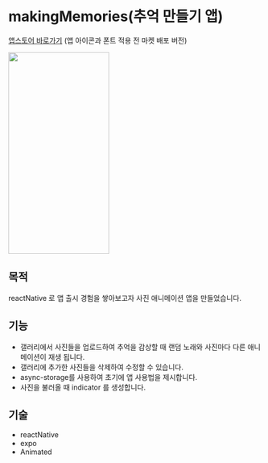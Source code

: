# makingMemories(추억 만들기 앱)

[앱스토어 바로가기](https://play.google.com/store/apps/details?id=com.makingMemories)
(앱 아이콘과 폰트 적용 전 마켓 배포 버전)

<img src="https://user-images.githubusercontent.com/60492505/231615528-820bd939-4caf-4993-a1d4-acee85ee5c9a.png" width="200" height="400"/>

## 목적
reactNative 로 앱 출시 경험을 쌓아보고자 사진 애니메이션 앱을 만들었습니다.

## 기능
+ 갤러리에서 사진들을 업로드하여 추억을 감상할 때 랜덤 노래와 사진마다 다른 애니메이션이 재생 됩니다.
+ 갤러리에 추가한 사진들을 삭제하여 수정할 수 있습니다.
+ async-storage를 사용하여 초기에 앱 사용법을 제시합니다.
+ 사진을 불러올 때 indicator 를 생성합니다.

## 기술
+ reactNative
+ expo
+ Animated
